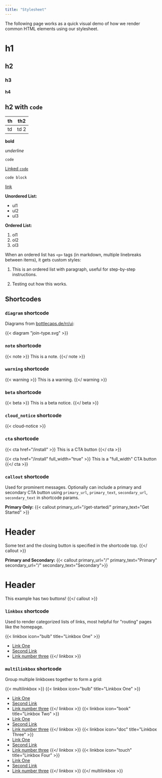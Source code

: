 ```yaml
---
title: "Stylesheet"
---
```


The following page works as a quick visual demo of how we render common HTML elements using our stylesheet.

# h1

## h2

### h3

#### h4

## h2 with `code`

th | th2
---|----
td | td 2

**bold**

_underline_

`code`

[Linked `code`](#)

```shell
code block
```

[link](#h1)

**Unordered List:**
- ul1
- ul2
- ul3

**Ordered List:**
1. ol1
2. ol2
3. ol3

When an ordered list has `<p>` tags (in markdown, multiple linebreaks between items), it gets custom styles:

1. This is an ordered list with paragraph, useful for step-by-step instructions.

2. Testing out how this works.

## Shortcodes

### `diagram` shortcode

Diagrams from [bottlecaps.de/rr/ui](https://www.bottlecaps.de/rr/ui):

{{< diagram "join-type.svg" >}}

### `note` shortcode

{{< note >}}
This is a note.
{{</ note >}}

### `warning` shortcode

{{< warning >}}
This is a warning.
{{</ warning >}}

### `beta` shortcode

{{< beta >}}
This is a beta notice.
{{</ beta >}}

### `cloud_notice` shortcode

{{< cloud-notice >}}


### `cta` shortcode

{{< cta href="/install" >}}
This is a CTA button
{{</ cta >}}

{{< cta href="/install" full_width="true" >}}
This is a "full_width" CTA button
{{</ cta >}}

### `callout` shortcode

Used for prominent messages. Optionally can include a primary and secondary CTA button using `primary_url`, `primary_text`, `secondary_url`, `secondary_text` in shortcode params.

**Primary Only:**
{{< callout primary_url="/get-started/" primary_text="Get Started" >}}
  # Header

  Some text and the closing button is specified in the shortcode top.
{{</ callout >}}

**Primary and Secondary:**
{{< callout primary_url="/" primary_text="Primary" secondary_url="/" secondary_text="Secondary">}}
  # Header

  This example has two buttons!
{{</ callout >}}

### `linkbox` shortcode

Used to render categorized lists of links, most helpful for "routing" pages like the homepage.

{{< linkbox icon="bulb" title="Linkbox One" >}}
- [Link One](#)
- [Second Link](#)
- [Link number three](#)
{{</ linkbox >}}

### `multilinkbox` shortcode

Group multiple linkboxes together to form a grid:

{{< multilinkbox >}}
{{< linkbox icon="bulb" title="Linkbox One" >}}
- [Link One](#)
- [Second Link](#)
- [Link number three](#)
{{</ linkbox >}}
{{< linkbox icon="book" title="Linkbox Two" >}}
- [Link One](#)
- [Second Link](#)
- [Link number three](#)
{{</ linkbox >}}
{{< linkbox icon="doc" title="Linkbox Three" >}}
- [Link One](#)
- [Second Link](#)
- [Link number three](#)
{{</ linkbox >}}
{{< linkbox icon="touch" title="Linkbox Four" >}}
- [Link One](#)
- [Second Link](#)
- [Link number three](#)
{{</ linkbox >}}
{{</ multilinkbox >}}
